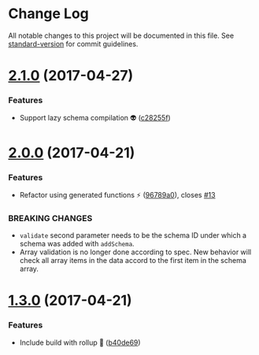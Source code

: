 # Change Log

All notable changes to this project will be documented in this file. See [standard-version](https://github.com/conventional-changelog/standard-version) for commit guidelines.

<a name="2.1.0"></a>
# [2.1.0](https://github.com/avaly/jsond-validator/compare/v2.0.0...v2.1.0) (2017-04-27)


### Features

* Support lazy schema compilation :alien: ([c28255f](https://github.com/avaly/jsond-validator/commit/c28255f))



<a name="2.0.0"></a>
# [2.0.0](https://github.com/avaly/jsond-validator/compare/v1.3.0...v2.0.0) (2017-04-21)


### Features

* Refactor using generated functions :zap: ([96789a0](https://github.com/avaly/jsond-validator/commit/96789a0)), closes [#13](https://github.com/avaly/jsond-validator/issues/13)


### BREAKING CHANGES

* `validate` second parameter needs to be the schema ID
under which a schema was added with `addSchema`.
* Array validation is no longer done according to spec.
New behavior will check all array items in the data accord to the first
item in the schema array.



<a name="1.3.0"></a>
# [1.3.0](https://github.com/avaly/jsond-validator/compare/v1.2.1...v1.3.0) (2017-04-21)


### Features

* Include build with rollup :rocket: ([b40de69](https://github.com/avaly/jsond-validator/commit/b40de69))
